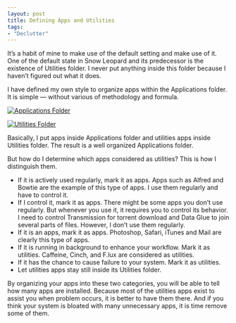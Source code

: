```yaml
---
layout: post
title: Defining Apps and Utilities
tags:
- "Declutter"
---
```

It’s a habit of mine to make use of the default setting and make use of it. One of the default state in Snow Leopard and its predecessor is the existence of Utilities folder. I never put anything inside this folder because I haven’t figured out what it does.

I have defined my own style to organize apps within the Applications folder. It is simple — without various of methodology and formula.

<!--more-->

[ ![Applications Folder][img1] ](http://images.sayzlim.net/2011/04/define_applications.jpg "Applications Folder")

[img1]: http://images.sayzlim.net/2011/04/define_applications.jpg "Applications Folder"

[ ![Utilities Folder][img2] ](http://images.sayzlim.net/2011/04/define_utilities.jpg "Utilities Folder")

[img2]: http://images.sayzlim.net/2011/04/define_utilities.jpg "Utilities Folder"

Basically, I put apps inside Applications folder and utilities apps inside Utilities folder. The result is a well organized Applications folder.

But how do I determine which apps considered as utilities? This is how I distinguish them.

- If it is actively used regularly, mark it as apps. Apps such as Alfred and Bowtie are the example of this type of apps. I use them regularly and have to control it.
- If I control it, mark it as apps. There might be some apps you don’t use regularly. But whenever you use it, it requires you to control its behavior. I need to control Transmission for torrent download and Data Glue to join several parts of files. However, I don’t use them regularly.
- If it is an apps, mark it as apps. Photoshop, Safari, iTunes and Mail are clearly this type of apps.
- If it is running in background to enhance your workflow. Mark it as utilities. Caffeine, Cinch, and F.lux are considered as utilities.
- If it has the chance to cause failure to your system. Mark it as utilities.
- Let utilities apps stay still inside its Utilities folder.

By organizing your apps into these two categories, you will be able to tell how many apps are installed. Because most of the utilities apps exist to assist you when problem occurs, it is better to have them there. And if you think your system is bloated with many unnecessary apps, it is time remove some of them.